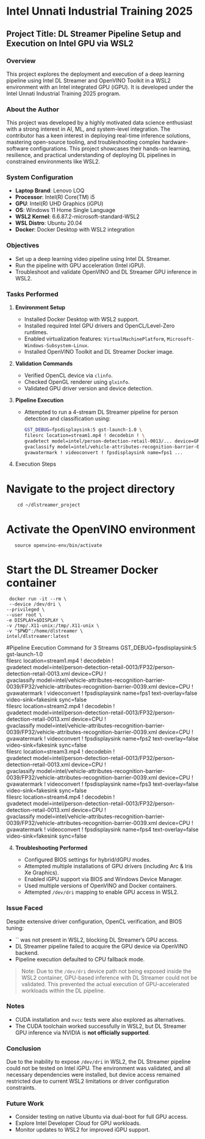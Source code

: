 # Intel Unnati Industrial Training 2025

## Project Title: DL Streamer Pipeline Setup and Execution on Intel GPU via WSL2

### Overview

This project explores the deployment and execution of a deep learning pipeline using Intel DL Streamer and OpenVINO Toolkit in a WSL2 environment with an Intel integrated GPU (iGPU). It is developed under the Intel Unnati Industrial Training 2025 program.

### About the Author

This project was developed by a highly motivated data science enthusiast with a strong interest in AI, ML, and system-level integration. The contributor has a keen interest in deploying real-time inference solutions, mastering open-source tooling, and troubleshooting complex hardware-software configurations. This project showcases their hands-on learning, resilience, and practical understanding of deploying DL pipelines in constrained environments like WSL2.

### System Configuration

* **Laptop Brand**: Lenovo LOQ
* **Processor**: Intel(R) Core(TM) i5
* **GPU**: Intel(R) UHD Graphics (iGPU)
* **OS**: Windows 11 Home Single Language
* **WSL2 Kernel**: 6.6.87.2-microsoft-standard-WSL2
* **WSL Distro**: Ubuntu 20.04
* **Docker**: Docker Desktop with WSL2 integration

### Objectives

* Set up a deep learning video pipeline using Intel DL Streamer.
* Run the pipeline with GPU acceleration (Intel iGPU).
* Troubleshoot and validate OpenVINO and DL Streamer GPU inference in WSL2.

### Tasks Performed

1. **Environment Setup**

   * Installed Docker Desktop with WSL2 support.
   * Installed required Intel GPU drivers and OpenCL/Level-Zero runtimes.
   * Enabled virtualization features: `VirtualMachinePlatform`, `Microsoft-Windows-Subsystem-Linux`.
   * Installed OpenVINO Toolkit and DL Streamer Docker image.

2. **Validation Commands**

   * Verified OpenCL device via `clinfo`.
   * Checked OpenGL renderer using `glxinfo`.
   * Validated GPU driver version and device detection.

3. **Pipeline Execution**

   * Attempted to run a 4-stream DL Streamer pipeline for person detection and classification using:

     ```bash
     GST_DEBUG=fpsdisplaysink:5 gst-launch-1.0 \
     filesrc location=stream1.mp4 ! decodebin ! \
     gvadetect model=intel/person-detection-retail-0013/... device=GPU ! \
     gvaclassify model=intel/vehicle-attributes-recognition-barrier-0039/... device=GPU ! \
     gvawatermark ! videoconvert ! fpsdisplaysink name=fps1 ...
     ```
9. Execution Steps
# Navigate to the project directory
        cd ~/dlstreamer_project

# Activate the OpenVINO environment
       source openvino-env/bin/activate

# Start the DL Streamer Docker container
     docker run -it --rm \
     --device /dev/dri \
    --privileged \
    --user root \
    -e DISPLAY=$DISPLAY \
    -v /tmp/.X11-unix:/tmp/.X11-unix \
    -v "$PWD":/home/dlstreamer \
    intel/dlstreamer:latest


#Pipeline Execution Command for 3 Streams 
                 GST_DEBUG=fpsdisplaysink:5 gst-launch-1.0 \
                 filesrc location=stream1.mp4 ! decodebin ! \
               	 gvadetect model=intel/person-detection-retail-0013/FP32/person-detection-retail-0013.xml device=CPU ! \
                 gvaclassify model=intel/vehicle-attributes-recognition-barrier-0039/FP32/vehicle-attributes-recognition-barrier-0039.xml device=CPU ! \
            	 gvawatermark ! videoconvert ! fpsdisplaysink name=fps1 text-overlay=false video-sink=fakesink sync=false \
           	 filesrc location=stream2.mp4 ! decodebin ! \
		gvadetect model=intel/person-detection-retail-0013/FP32/person-detection-retail-0013.xml device=CPU ! \
		gvaclassify model=intel/vehicle-attributes-recognition-barrier-0039/FP32/vehicle-attributes-recognition-barrier-0039.xml device=CPU ! \
		gvawatermark ! videoconvert ! fpsdisplaysink name=fps2 text-overlay=false video-sink=fakesink sync=false \
		filesrc location=stream3.mp4 ! decodebin ! \
		gvadetect model=intel/person-detection-retail-0013/FP32/person-detection-retail-0013.xml device=CPU ! \
		gvaclassify model=intel/vehicle-attributes-recognition-barrier-0039/FP32/vehicle-attributes-recognition-barrier-0039.xml device=CPU ! \
		gvawatermark ! videoconvert ! fpsdisplaysink name=fps3 text-overlay=false video-sink=fakesink sync=false \
		filesrc location=stream4.mp4 ! decodebin ! \
		gvadetect model=intel/person-detection-retail-0013/FP32/person-detection-retail-0013.xml device=CPU ! \
		gvaclassify model=intel/vehicle-attributes-recognition-barrier-0039/FP32/vehicle-attributes-recognition-barrier-0039.xml device=CPU ! \
		gvawatermark ! videoconvert ! fpsdisplaysink name=fps4 text-overlay=false video-sink=fakesink sync=false


4. **Troubleshooting Performed**

   * Configured BIOS settings for hybrid/dGPU modes.
   * Attempted multiple installations of GPU drivers (including Arc & Iris Xe Graphics).
   * Enabled iGPU support via BIOS and Windows Device Manager.
   * Used multiple versions of OpenVINO and Docker containers.
   * Attempted `/dev/dri` mapping to enable GPU access in WSL2.

### Issue Faced

Despite extensive driver configuration, OpenCL verification, and BIOS tuning:

* \`\` was not present in WSL2, blocking DL Streamer’s GPU access.
* DL Streamer pipeline failed to acquire the GPU device via OpenVINO backend.
* Pipeline execution defaulted to CPU fallback mode.

> Note: Due to the `/dev/dri` device path not being exposed inside the WSL2 container, GPU-based inference with DL Streamer could not be validated. This prevented the actual execution of GPU-accelerated workloads within the DL pipeline.

### Notes

* CUDA installation and `nvcc` tests were also explored as alternatives.
* The CUDA toolchain worked successfully in WSL2, but DL Streamer GPU inference via NVIDIA is **not officially supported**.

### Conclusion

Due to the inability to expose `/dev/dri` in WSL2, the DL Streamer pipeline could not be tested on Intel iGPU. The environment was validated, and all necessary dependencies were installed, but device access remained restricted due to current WSL2 limitations or driver configuration constraints.

### Future Work

* Consider testing on native Ubuntu via dual-boot for full GPU access.
* Explore Intel Developer Cloud for GPU workloads.
* Monitor updates to WSL2 for improved iGPU support.
